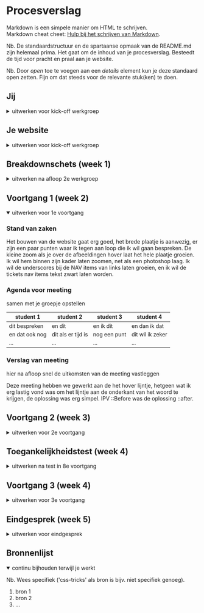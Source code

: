 # Procesverslag
Markdown is een simpele manier om HTML te schrijven.  
Markdown cheat cheet: [Hulp bij het schrijven van Markdown](https://github.com/adam-p/markdown-here/wiki/Markdown-Cheatsheet).

Nb. De standaardstructuur en de spartaanse opmaak van de README.md zijn helemaal prima. Het gaat om de inhoud van je procesverslag. Besteedt de tijd voor pracht en praal aan je website.

Nb. Door *open* toe te voegen aan een *details* element kun je deze standaard open zetten. Fijn om dat steeds voor de relevante stuk(ken) te doen.





## Jij

<details>
<summary>uitwerken voor kick-off werkgroep</summary>

### Auteur:
Bern de Klerk (vervangen door jouw naam)

#### Je startniveau:
Blauw (kies uit zwart, rood óf blauw)

#### Je focus:
Surface (kies uit responsive óf surface plane)
 
</details>





## Je website

<details>
<summary>uitwerken voor kick-off werkgroep</summary>

### Je opdracht:
Rijksmuseum.nl

#### Screenshot(s) van de eerste pagina (small screen): 
Launchpage
<img src="images/rijksmuseum_launchpage.PNG" width="375px" alt="Launchpage">

#### Screenshot(s) van de tweede pagina (small screen):
Fellowship 
<img src="images/rijksmuseum_fellowship.PNG" width="375px" alt="Fellowship page">
 
</details>



## Breakdownschets (week 1)

<details>
<summary>uitwerken na afloop 2e werkgroep</summary>

### de hele pagina: 
<img src="./images/breakdownschets.png" width="375px" alt="breakdown van de hele pagina">

### dynamisch deel (bijv menu): 
<img src="./images/breakdownschets_menu.png" width="375px" alt="breakdown van een dynamisch deel">


</details>





## Voortgang 1 (week 2)

<details open>
<summary>uitwerken voor 1e voortgang</summary>

### Stand van zaken
Het bouwen van de website gaat erg goed, het brede plaatje is aanwezig, er zijn een paar punten waar ik tegen aan loop die ik wil gaan bespreken. De kleine zoom als je over de afbeeldingen hover laat het hele plaatje groeien. Ik wil hem binnen zijn kader  laten zoomen, net als een photoshop laag. Ik wil de underscores bij de NAV items van links laten groeien, en ik wil de tickets nav items tekst zwart laten worden. 


### Agenda voor meeting
samen met je groepje opstellen

| student 1      | student 2          | student 3    | student 4        |
| ---            | ---                | ---          | ---              |
| dit bespreken  | en dit             | en ik dit    | en dan ik dat    |
| en dat ook nog | dit als er tijd is | nog een punt | dit wil ik zeker |
| ...            | ...                | ...          | ...              |


### Verslag van meeting
hier na afloop snel de uitkomsten van de meeting vastleggen

Deze meeting hebben we gewerkt aan de het hover lijntje, hetgeen wat ik erg lastig vond was om het lijntje aan de onderkant van het woord te krijgen, de oplossing was erg simpel. IPV ::Before was de oplossing ::after.

</details>





## Voortgang 2 (week 3)

<details>
<summary>uitwerken voor 2e voortgang</summary>

### Stand van zaken
Het gaat erg goed! Ik vind het nu ook leuk om te doen, de brede opzet van de website is nu af. Ik ga de footer nog verder uitbreiden en beginnen aan het menu.
In principe kan ik nu de meeste problemen oplossen zonder naar het internet te gaan, dit geeft een goed gevoel. Wellicht word ik ooit nog een waardig programmeur!

Ik wil gaan beginnen aan de tweede pagina, ik moet nog uitkiezen welke ik wil doen. Omdat ik zelf erg van kunst hou doe ik een schilderij waarschijnlijk.

### Agenda voor meeting
samen met je groepje opstellen

| student 1      | student 2          | student 3    | student 4        |
| ---            | ---                | ---          | ---              |
| Hamburger menu maken  | en dit             | en ik dit    | en dan ik dat    |
| en dat ook nog | dit als er tijd is | nog een punt | dit wil ik zeker |
| ...            | ...                | ...          | ...              |


### Verslag van meeting
hier na afloop snel de uitkomsten van de meeting vastleggen

Het hamburger menu is af, hij hoeft alleen  verder te worden vormgegeven, ik moet uitvogelen waarom ie wel werkt in mijn browser maar niet als ik hem naar github heb gepushed

</details>





## Toegankelijkheidstest (week 4)

<details>
<summary>uitwerken na test in 8e voortgang</summary>

### Bevindingen
Uit mijn testen kwamen naar voren dat de verteller die slechtziende en blinden gebruiken nog wel wat werk kan gebruiken, er waren een aantal dingen die ik wel moet verbeteren, zo missen vrijwel alle afbeeldingen de alt tag. Dit ga ik veranderen.

#### Titel eerste bevinding
De eerste test die ik heb gedaan met een bril was die voor kleurenblindheid, Adam is van zichzelf kleurenblind dus die heeft ook geholpen, hij heeft gezegd dat mijn website goed werkt en er genoeg contrast is om de website kleurenblindheidvriendelijk te maken.


#### Titel tweede bevinding. 
Uit mijn testen kwamen naar voren dat de verteller die slechtziende en blinden gebruiken nog wel wat werk kan gebruiken, er waren een aantal dingen die ik wel moet verbeteren, zo missen vrijwel alle afbeeldingen de alt tag. Dit ga ik veranderen.

#### Titel volgende bevinding. 
Een andere bevinding die ik  tegenkwam was dat website goed te gebruiken is als je spasmes/parkison hebt, je kan door de website heen navigeren met je toetsenbord, in principe is de muis niet nodig. 


#### Titel nog een bevinding. 
Hier korte omschrijving (met indien nodig een afbeelding)

Hier een omschrijving van hoe het opgelost kan worden (met indien nodig een afbeelding)

</details>





## Voortgang 3 (week 4)

<details>
<summary>uitwerken voor 3e voortgang</summary>

### Stand van zaken
hier dit ging goed & dit was lastig (neem ook screenshots op van delen van je website en code)


### Agenda voor meeting
samen met je groepje opstellen

| student 1      | student 2          | student 3    | student 4        |
| ---            | ---                | ---          | ---              |
| dit bespreken  | en dit             | en ik dit    | en dan ik dat    |
| en dat ook nog | dit als er tijd is | nog een punt | dit wil ik zeker |
| ...            | ...                | ...          | ...              |


### Verslag van meeting
hier na afloop snel de uitkomsten van de meeting vastleggen

- punt 1
- punt 2
- nog een punt
- ...

</details>





## Eindgesprek (week 5)

<details>
<summary>uitwerken voor eindgesprek</summary>

### Stand van zaken
hier dit ging goed & dit was lastig (neem ook screenshots op van delen van je website en code)

### Screenshot(s)

hier screenshot(s) van je eindresultaat

</details>





## Bronnenlijst

<details open>
<summary>continu bijhouden terwijl je werkt</summary>

Nb. Wees specifiek ('css-tricks' als bron is bijv. niet specifiek genoeg).

1. bron 1
2. bron 2
3. ...

</details>